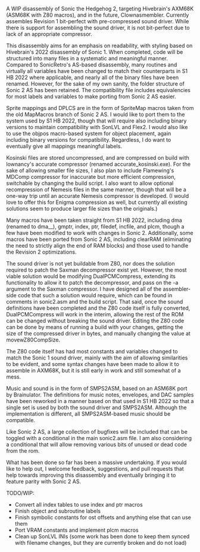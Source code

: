 A WIP disassembly of Sonic the Hedgehog 2, targeting Hivebrain's AXM68K (ASM68K with Z80 macros),
and in the future, Clownasmembler. Currently assembles Revision 1 bit-perfect with pre-compressed
sound driver. While there is support for assembling the sound driver, it is not bit-perfect
due to lack of an appropriate compressor.

This disassembly aims for an emphasis on readability, with styling based on Hivebrain's
2022 disassembly of Sonic 1. When completed, code will be structured into many files in a systematic
and meaningful manner. Compared to SonicRetro's AS-based disassembly, many routines and 
virtually all variables have been changed to match their counterparts in S1 HB 2022 where applicable,
and nearly all of the binary files have been renamed. However, for the sake of my own sanity,
the folder structure of Sonic 2 AS has been retained. The compatibility file includes 
equivalencies for most labels and variables to make porting from Sonic 2 AS easier.

Sprite mappings and DPLCS are in the form of SpriteMap macros taken from the old
MapMacros branch of Sonic 2 AS. I would like to port them to the system used by 
S1 HB 2022, though that will require also including binary versions to maintain
compatibility with SonLVL and Flex2. I would also like to use the objpos
macro-based system for object placement, again including binary versions for 
compatibility. Regardless, I do want to eventually give all mappings meaningful labels.

Kosinski files are stored uncompressed, and are compressed on build with lownancy's 
accurate compressor (renamed accurate_kosinski.exe). For the sake of allowing 
smaller file sizes, I also plan to include Flamewing's MDComp compressor for inaccurate but 
more efficient compression, switchable by changing the build script. I also want to allow 
optional recompression of Nemesis files in the same manner, though that will be a one-way 
trip until an accurate Nemesis compressor is developed. (I would love to offer this for 
Enigma compression as well, but currently all existing solutions seem to produce larger 
file sizes than the originals.)

Many macros have been taken straight from S1 HB 2022, including dma (renamed to dma__), gmptr, 
index, ptr, filedef, incfile, and plcm, though a few have been modified to work with 
changes in Sonic 2. Additionally, some macros have been ported from Sonic 2 AS, including 
clearRAM (eliminating the need to strictly align the end of RAM blocks) and those used
to handle the Revision 2 optimizations.

The sound driver is not yet buildable from Z80, nor does the solution required to patch
the Saxman decompressor exist yet. However, the most viable solution would be modifying 
DualPCMCompress, extending its functionality to allow it to patch the decompressor, 
and pass on the -a argument to the Saxman compressor. I have designed all of the assembler-side
code that such a solution would require, which can be found in comments in sonic2.asm
and the build script. That said, once the sound definitions have been completed
and the Z80 code itself is fully converted, DualPCMCompress will work in the interim,
allowing the rest of the ROM can be changed without breaking the sound driver. 
Editing the Z80 code can be done by means of running a build with
your changes, getting the size of the compressed driver in bytes, and manually changing the
value at movewZ80CompSize.

The Z80 code itself has had most constants and variables changed to 
match the Sonic 1 sound driver, mainly with the aim of allowing similarities to be evident,
and some syntax changes have been made to allow it to assemble in AXM68K, but it is still
early in work and still somewhat of a mess.

Music and sound is in the form of SMPS2ASM, based on an ASM68K port by Brainulator. 
The definitions for music notes, envelopes, and DAC samples have been reworked in a manner 
based on that used in S1 HB 2022 so that a single set is used by both the sound driver and 
SMPS2ASM. Although the implementation is different, all SMPS2ASM-based music should be
compatible.

Like Sonic 2 AS, a large collection of bugfixes will be included that can be toggled with 
a conditional in the main sonic2.asm file. I am also considering a conditional that will
allow removing various bits of unused or dead code from the rom.

What has been done so far has been a massive undertaking. If you would like to help out, 
I welcome feedback, suggestions, and pull requests that help towards improving this disassembly
and eventually bringing it to feature parity with Sonic 2 AS. 

TODO/WIP:

* Convert all index tables to use index and ptr macros
* Finish object and subroutine labels
* Finish symbolic constants for ost offsets and anything else that can use them
* Port VRAM constants and implement plcm macros
* Clean up SonLVL INIs (some work has been done to keep them synced with filename changes, but they are currently broken and do not load)